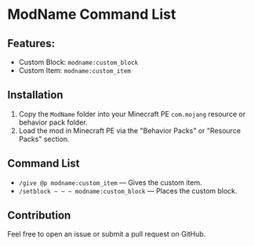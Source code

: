 
# ModName Command List

## Features:
- Custom Block: `modname:custom_block`
- Custom Item: `modname:custom_item`

## Installation
1. Copy the `ModName` folder into your Minecraft PE `com.mojang` resource or behavior pack folder.
2. Load the mod in Minecraft PE via the "Behavior Packs" or "Resource Packs" section.

## Command List
- `/give @p modname:custom_item` — Gives the custom item.
- `/setblock ~ ~ ~ modname:custom_block` — Places the custom block.

## Contribution
Feel free to open an issue or submit a pull request on GitHub.
